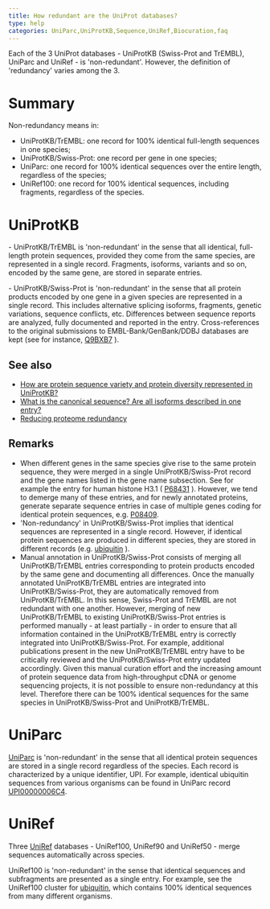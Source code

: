 ```yaml
---
title: How redundant are the UniProt databases?
type: help
categories: UniParc,UniProtKB,Sequence,UniRef,Biocuration,faq
---
```


Each of the 3 UniProt databases - UniProtKB (Swiss-Prot and TrEMBL), UniParc and UniRef - is 'non-redundant'. However, the definition of 'redundancy' varies among the 3.

# Summary

Non-redundancy means in:

-   UniProtKB/TrEMBL: one record for 100% identical full-length sequences in one species;
-   UniProtKB/Swiss-Prot: one record per gene in one species;
-   UniParc: one record for 100% identical sequences over the entire length, regardless of the species;
-   UniRef100: one record for 100% identical sequences, including fragments, regardless of the species.

# UniProtKB

\- UniProtKB/TrEMBL is 'non-redundant' in the sense that all identical, full-length protein sequences, provided they come from the same species, are represented in a single record. Fragments, isoforms, variants and so on, encoded by the same gene, are stored in separate entries.

\- UniProtKB/Swiss-Prot is 'non-redundant' in the sense that all protein products encoded by one gene in a given species are represented in a single record. This includes alternative splicing isoforms, fragments, genetic variations, sequence conflicts, etc. Differences between sequence reports are analyzed, fully documented and reported in the entry. Cross-references to the original submissions to EMBL-Bank/GenBank/DDBJ databases are kept (see for instance, [Q9BXB7](https://www.uniprot.org/uniprotkb/Q9BXB7#cross-references) ).

## See also

-   [How are protein sequence variety and protein diversity represented in UniProtKB?](https://www.uniprot.org/help/protein%5Fdiversity)
-   [What is the canonical sequence? Are all isoforms described in one entry?](https://www.uniprot.org/help/canonical%5Fand%5Fisoforms)
-   [Reducing proteome redundancy](https://www.uniprot.org/help/proteome%5Fredundancy)

## Remarks

-   When different genes in the same species give rise to the same protein sequence, they were merged in a single UniProtKB/Swiss-Prot record and the gene names listed in the gene name subsection. See for example the entry for human histone H3.1 ( [P68431](https://www.uniprot.org/uniprotkb/P68431#names%5Fand%5Ftaxonomy) ). However, we tend to demerge many of these entries, and for newly annotated proteins, generate separate sequence entries in case of multiple genes coding for identical protein sequences, e.g. [P08409](https://www.uniprot.org/uniprotkb/?query=replaces:P08409).
-   'Non-redundancy' in UniProtKB/Swiss-Prot implies that identical sequences are represented in a single record. However, if identical protein sequences are produced in different species, they are stored in different records (e.g. [ubiquitin](https://www.uniprot.org/uniprotkb/?query=(cluster%3A(member%3AP62975+identity%3A1.0)+length%3A76)+AND+reviewed%3Ayes) ).
-   Manual annotation in UniProtKB/Swiss-Prot consists of merging all UniProtKB/TrEMBL entries corresponding to protein products encoded by the same gene and documenting all differences. Once the manually annotated UniProtKB/TrEMBL entries are integrated into UniProtKB/Swiss-Prot, they are automatically removed from UniProtKB/TrEMBL. In this sense, Swiss-Prot and TrEMBL are not redundant with one another. However, merging of new UniProtKB/TrEMBL to existing UniProtKB/Swiss-Prot entries is performed manually - at least partially - in order to ensure that all information contained in the UniProtKB/TrEMBL entry is correctly integrated into UniProtKB/Swiss-Prot. For example, additional publications present in the new UniProtKB/TrEMBL entry have to be critically reviewed and the UniProtKB/Swiss-Prot entry updated accordingly. Given this manual curation effort and the increasing amount of protein sequence data from high-throughput cDNA or genome sequencing projects, it is not possible to ensure non-redundancy at this level. Therefore there can be 100% identical sequences for the same species in UniProtKB/Swiss-Prot and UniProtKB/TrEMBL.

# UniParc

[UniParc](https://www.uniprot.org/help/uniparc) is 'non-redundant' in the sense that all identical protein sequences are stored in a single record regardless of the species. Each record is characterized by a unique identifier, UPI. For example, identical ubiquitin sequences from various organisms can be found in UniParc record [UPI00000006C4](https://www.uniprot.org/uniparc/UPI00000006C4).

# UniRef

Three [UniRef](https://www.uniprot.org/help/uniref) databases - UniRef100, UniRef90 and UniRef50 - merge sequences automatically across species.

UniRef100 is 'non-redundant' in the sense that identical sequences and subfragments are presented as a single entry. For example, see the UniRef100 cluster for [ubiquitin](https://www.uniprot.org/uniref/?query=member%3aP62975+identity:1.0), which contains 100% identical sequences from many different organisms.
